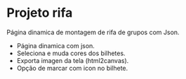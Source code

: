 # Projeto rifa

Página dinamica de montagem de rifa de grupos com Json.

* Página dinamica com json.
* Seleciona e muda cores dos bilhetes.
* Exporta imagen da tela (html2canvas).
* Opção de marcar com icon no bilhete.
